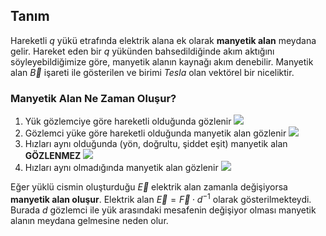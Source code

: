 ## Tanım
Hareketli $q$ yükü etrafında elektrik alana ek olarak **manyetik alan** meydana gelir. Hareket eden bir $q$ yükünden bahsedildiğinde akım aktığını söyleyebildiğimize göre, manyetik alanın kaynağı akım denebilir. Manyetik alan $\overrightarrow B$  işareti ile gösterilen ve birimi *Tesla* olan vektörel bir niceliktir.

### Manyetik Alan Ne Zaman Oluşur?
1. Yük gözlemciye göre hareketli olduğunda gözlenir
    ![](Pasted%20image%2020220605134335.png)
2. Gözlemci yüke göre hareketli olduğunda manyetik alan gözlenir
![](Pasted%20image%2020220605134410.png)
3. Hızları aynı olduğunda (yön, doğrultu, şiddet eşit) manyetik alan **GÖZLENMEZ**
![](Pasted%20image%2020220605134537.png)
4. Hızları aynı olmadığında manyetik alan gözlenir
![](Pasted%20image%2020220605134657.png)

Eğer yüklü cismin oluşturduğu $\overrightarrow E$ elektrik alan zamanla değişiyorsa **manyetik alan oluşur**. Elektrik alan $\overrightarrow E=\overrightarrow F\cdot d^{-1}$ olarak gösterilmekteydi. Burada $d$ gözlemci ile yük arasındaki mesafenin değişiyor olması manyetik alanın meydana gelmesine neden olur.
